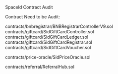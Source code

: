 SpaceId Contract Audit

Contract Need to be Audit:

contracts/bnbregistrar/BNBRegistrarControllerV9.sol
contracts/giftcard/SidGiftCardController.sol
contracts/giftcard/SidGiftCardLedger.sol
contracts/giftcard/SidGiftCardRegistrar.sol
contracts/giftcard/SidGiftCardVoucher.sol


contracts/price-oracle/SidPriceOracle.sol

contracts/referral/ReferralHub.sol